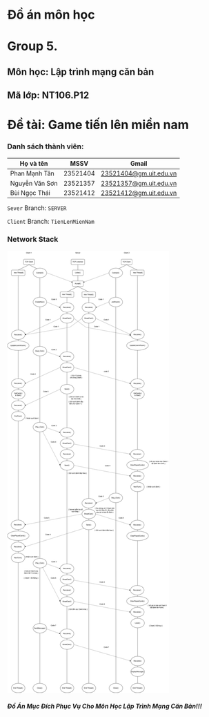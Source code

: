 
# Đồ án môn học
# Group 5.
## Môn học: Lập trình mạng căn bản
## Mã lớp: NT106.P12
# Đề tài: Game tiến lên miền nam
### Danh sách thành viên:
| Họ và tên | MSSV | Gmail |
|--------------|-------|------|
| Phan Mạnh Tân | 23521404 | [23521404@gm.uit.edu.vn](mailto:23521404@gm.uit.edu.vn) |
| Nguyễn Văn Sơn | 23521357 | [23521357@gm.uit.edu.vn](mailto:23521357@gm.uit.edu.vn) | 
| Bùi Ngọc Thái | 23521412 | [23521412@gm.uit.edu.vn](mailto:23521412@gm.uit.edu.vn) | 



`Sever` Branch: `SERVER`

`Client` Branch: `TienLenMienNam`
### Network Stack
![Ảnh ví dụ](NetworkStack.drawio.png)

##### Đồ Án Mục Đích Phục Vụ Cho Môn Học Lập Trình Mạng Căn Bản!!!

